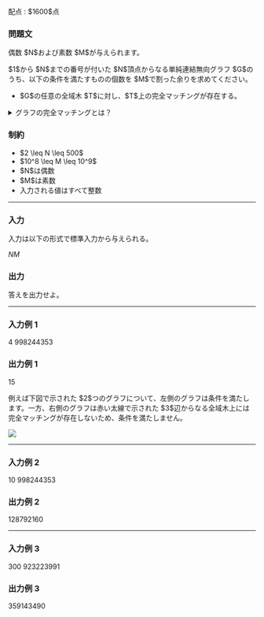 
<div>

<span>

<span>

<p>
配点 : $1600$点
</p>

<div>

<section>

### **問題文**

<p>
偶数 $N$および素数 $M$が与えられます。
</p>

<p>
$1$から $N$までの番号が付いた $N$頂点からなる単純連結無向グラフ $G$のうち、以下の条件を満たすものの個数を $M$で割った余りを求めてください。
</p>

<ul>

<li>
$G$の任意の全域木 $T$に対し、$T$上の完全マッチングが存在する。
</li>

</ul>

<details>

<summary>
グラフの完全マッチングとは？
</summary>
グラフ $G$に対し、 $G$の辺からなる集合 $E$であって、グラフ上のすべての頂点 $v$に対し、 $v$を端点とする辺がちょうど $1$つ $E$に含まれるようなものを $G$上の完全マッチングとよびます。

</details>

</section>

</div>

<div>

<section>

### **制約**

<ul>

<li>
$2 \leq N \leq 500$
</li>

<li>
$10^8 \leq M \leq 10^9$
</li>

<li>
$N$は偶数
</li>

<li>
$M$は素数
</li>

<li>
入力される値はすべて整数
</li>

</ul>

</section>

</div>

---

<div>

<div>

<section>

### **入力**

<p>
入力は以下の形式で標準入力から与えられる。
</p>

<div>

$N$$M$
</div>

</section>

</div>

<div>

<section>

### **出力**

<p>
答えを出力せよ。
</p>

</section>

</div>

</div>

---

<div>

<section>

### **入力例 1**

<div>

4 998244353

</div>

</section>

</div>

<div>

<section>

### **出力例 1**

<div>

15

</div>

<p>
例えば下図で示された $2$つのグラフについて、左側のグラフは条件を満たします。一方、右側のグラフは赤い太線で示された $3$辺からなる全域木上には完全マッチングが存在しないため、条件を満たしません。
</p>

<p>

<img src="https://img.atcoder.jp/agc065/2ef467c5e79ec3372986afd95c28100a.png">

</img>

</p>

</section>

</div>

---

<div>

<section>

### **入力例 2**

<div>

10 998244353

</div>

</section>

</div>

<div>

<section>

### **出力例 2**

<div>

128792160

</div>

</section>

</div>

---

<div>

<section>

### **入力例 3**

<div>

300 923223991

</div>

</section>

</div>

<div>

<section>

### **出力例 3**

<div>

359143490

</div>

</section>

</div>

</span>

</span>

</div>
